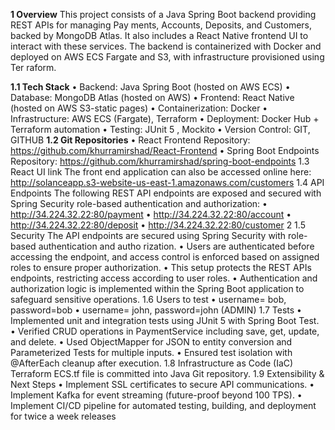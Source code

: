 **1 Overview**
 This project consists of a Java Spring Boot backend providing REST APIs for managing Pay
ments, Accounts, Deposits, and Customers, backed by MongoDB Atlas. It also includes
 a React Native frontend UI to interact with these services. The backend is containerized with
 Docker and deployed on AWS ECS Fargate and S3, with infrastructure provisioned using Ter
raform.


**1.1 Tech Stack**
           • Backend: Java Spring Boot (hosted on AWS ECS)
           • Database: MongoDB Atlas (hosted on AWS)
           • Frontend: React Native (hosted on AWS S3-static pages)
           • Containerization: Docker
           • Infrastructure: AWS ECS (Fargate), Terraform
           • Deployment: Docker Hub + Terraform automation
           • Testing: JUnit 5 , Mockito
           • Version Control: GIT, GITHUB
 **1.2 Git Repositories**
 • React Frontend Repository:
 https://github.com/khurramirshad/React-Frontend
 • Spring Boot Endpoints Repository:
 https://github.com/khurramirshad/spring-boot-endpoints
 1.3 React UI link
 The front end application can also be accessed online here:
 http://solanceapp.s3-website-us-east-1.amazonaws.com/customers
 1.4 API Endpoints
 The following REST API endpoints are exposed and secured with Spring Security role-based
 authentication and authorization:
 • http://34.224.32.22:80/payment
 • http://34.224.32.22:80/account
 • http://34.224.32.22:80/deposit
 • http://34.224.32.22:80/customer
 2
1.5 Security
 The API endpoints are secured using Spring Security with role-based authentication and autho
rization.
 • Users are authenticated before accessing the endpoint, and access control is enforced
 based on assigned roles to ensure proper authorization.
 • This setup protects the REST APIs endpoints, restricting access according to user roles.
 • Authentication and authorization logic is implemented within the Spring Boot application to
 safeguard sensitive operations.
 1.6 Users to test
 • username= bob, password=bob
 • username= john, password=john (ADMIN)
 1.7 Tests
 • Implemented unit and integration tests using JUnit 5 with Spring Boot Test.
 • Verified CRUD operations in PaymentService including save, get, update, and delete.
 • Used ObjectMapper for JSON to entity conversion and Parameterized Tests for multiple
 inputs.
 • Ensured test isolation with @AfterEach cleanup after execution.
 1.8 Infrastructure as Code (IaC)
 Terraform ECS.tf file is committed into Java Git repository.
 1.9 Extensibility & Next Steps
 • Implement SSL certificates to secure API communications.
 • Implement Kafka for event streaming (future-proof beyond 100 TPS).
 • Implement CI/CD pipeline for automated testing, building, and deployment for twice a week
 releases
